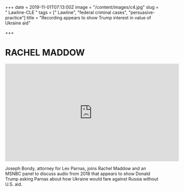 +++
date = 2019-11-01T07:13:00Z
image = "/content/images/c4.jpg"
slug = " Lawline-CLE "
tags = [" Lawline", "federal criminal cases", "persuasive-practice"]
title = "Recording appears to show Trump interest in value of Ukraine aid"

+++
# RACHEL MADDOW
 
<iframe width="560" height="315" src="https://www.msnbc.com/msnbc/embedded-video/mmvo77515845565" scrolling="no" frameborder="0" allowfullscreen></iframe>
  
  
Joseph Bondy, attorney for Lev Parnas, joins Rachel Maddow and an MSNBC panel to discuss audio from 2018 that appears to show Donald Trump asking Parnas about how Ukraine would fare against Russia without U.S. aid.